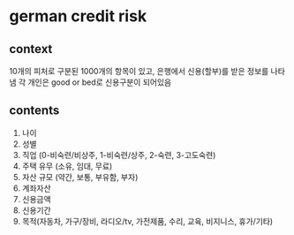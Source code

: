 # german credit risk
## context
10개의 피처로 구분된 1000개의 항목이 있고, 은행에서 신용(할부)를 받은 정보를 나타냄
각 개인은 good or bed로 신용구분이 되어있음

## contents
1. 나이
2. 성별
3. 직업 (0-비숙련/비상주, 1-비숙련/상주, 2-숙련, 3-고도숙련)
4. 주택 유무 (소유, 임대, 무료)
5. 자산 규모 (약간, 보통, 부유함, 부자)
6. 계좌자산
7. 신용금액
8. 신용기간
9. 목적(자동차, 가구/장비, 라디오/tv, 가전제품, 수리, 교육, 비지니스, 휴가/기타)